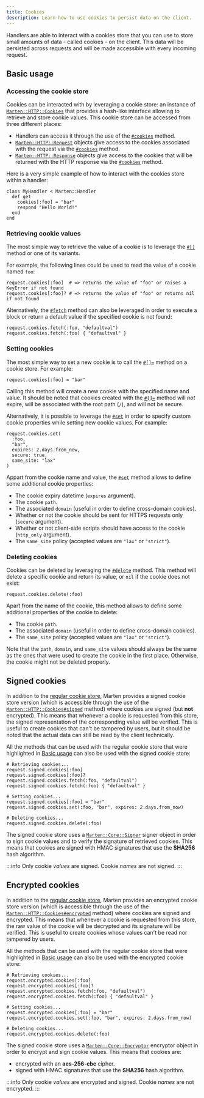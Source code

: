 ```yaml
---
title: Cookies
description: Learn how to use cookies to persist data on the client.
---
```


Handlers are able to interact with a cookies store that you can use to store small amounts of data - called cookies - on the client. This data will be persisted across requests and will be made accessible with every incoming request.

## Basic usage

### Accessing the cookie store

Cookies can be interacted with by leveraging a cookie store: an instance of [`Marten::HTTP::Cookies`](pathname:///api/dev/Marten/HTTP/Cookies.html) that provides a hash-like interface allowing to retrieve and store cookie values. This cookie store can be accessed from three different places:

* Handlers can access it through the use of the [`#cookies`](pathname:///api/dev/Marten/Handlers/Cookies.html#cookies(*args%2C**options)-instance-method) method.
* [`Marten::HTTP::Request`](pathname:///api/dev/Marten/HTTP/Request.html) objects give access to the cookies associated with the request via the [`#cookies`](pathname:///api/dev/Marten/HTTP/Request.html#cookies-instance-method) method.
* [`Marten::HTTP::Response`](pathname:///api/dev/Marten/HTTP/Response.html) objects give access to the cookies that will be returned with the HTTP response via the [`#cookies`](pathname:///api/dev/Marten/HTTP/Response.html#cookies%3AMarten%3A%3AHTTP%3A%3ACookies-instance-method) method.


Here is a very simple example of how to interact with the cookies store within a handler:

```crystal
class MyHandler < Marten::Handler
  def get
    cookies[:foo] = "bar"
    respond "Hello World!"
  end
end
```

### Retrieving cookie values

The most simple way to retrieve the value of a cookie is to leverage the [`#[]`](pathname:///api/dev/Marten/HTTP/Cookies.html#[](name%3AString|Symbol)-instance-method) method or one of its variants.

For example, the following lines could be used to read the value of a cookie named `foo`:

```crystal
request.cookies[:foo]  # => returns the value of "foo" or raises a KeyError if not found
request.cookies[:foo]? # => returns the value of "foo" or returns nil if not found
```

Alternatively, the [`#fetch`](pathname:///api/dev/Marten/HTTP/Cookies.html#fetch(name%3AString|Symbol%2Cdefault%3Dnil)-instance-method) method can also be leveraged in order to execute a block or return a default value if the specified cookie is not found:

```crystal
request.cookies.fetch(:foo, "defaultval")
request.cookies.fetch(:foo) { "defaultval" }
```

### Setting cookies

The most simple way to set a new cookie is to call the [`#[]=`](pathname:///api/dev/Marten/HTTP/Cookies.html#[]%3D(name%2Cvalue)-instance-method) method on a cookie store. For example:

```crystal
request.cookies[:foo] = "bar"
```

Calling this method will create a new cookie with the specified name and value. It should be noted that cookies created with the [`#[]=`](pathname:///api/dev/Marten/HTTP/Cookies.html#[]%3D(name%2Cvalue)-instance-method) method will _not_ expire, will be associated with the root path (`/`), and will not be secure.

Alternatively, it is possible to leverage the [`#set`](pathname:///api/dev/Marten/HTTP/Cookies.html#set(name%3AString|Symbol%2Cvalue%2Cexpires%3ATime|Nil%3Dnil%2Cpath%3AString%3D"/"%2Cdomain%3AString|Nil%3Dnil%2Csecure%3ABool%3Dfalse%2Chttp_only%3ABool%3Dfalse%2Csame_site%3ANil|String|Symbol%3Dnil)%3ANil-instance-method) in order to specify custom cookie properties while setting new cookie values. For example:

```crystal
request.cookies.set(
  :foo,
  "bar",
  expires: 2.days.from_now,
  secure: true,
  same_site: "lax"
)
```

Appart from the cookie name and value, the [`#set`](pathname:///api/dev/Marten/HTTP/Cookies.html#set(name%3AString|Symbol%2Cvalue%2Cexpires%3ATime|Nil%3Dnil%2Cpath%3AString%3D"/"%2Cdomain%3AString|Nil%3Dnil%2Csecure%3ABool%3Dfalse%2Chttp_only%3ABool%3Dfalse%2Csame_site%3ANil|String|Symbol%3Dnil)%3ANil-instance-method) method allows to define some additional cookie properties:

* The cookie expiry datetime (`expires` argument).
* The cookie `path`.
* The associated `domain` (useful in order to define cross-domain cookies).
* Whether or not the cookie should be sent for HTTPS requests only (`secure` argument).
* Whether or not client-side scripts should have access to the cookie (`http_only` argument).
* The `same_site` policy (accepted values are `"lax"` or `"strict"`).

### Deleting cookies

Cookies can be deleted by leveraging the [`#delete`](pathname:///api/dev/Marten/HTTP/Cookies.html#delete(name%3AString|Symbol%2Cpath%3AString%3D"/"%2Cdomain%3AString|Nil%3Dnil%2Csame_site%3ANil|String|Symbol%3Dnil)%3AString|Nil-instance-method) method. This method will delete a specific cookie and return its value, or `nil` if the cookie does not exist:

```crystal
request.cookies.delete(:foo)
```

Apart from the name of the cookie, this method allows to define some additional properties of the cookie to delete:

* The cookie `path`.
* The associated `domain` (useful in order to define cross-domain cookies).
* The `same_site` policy (accepted values are `"lax"` or `"strict"`).

Note that the `path`, `domain`, and `same_site` values should always be the same as the ones that were used to create the cookie in the first place. Otherwise, the cookie might not be deleted properly.

## Signed cookies

In addition to the [regular cookie store](#accessing-the-cookie-store), Marten provides a signed cookie store version (which is accessible through the use of the [`Marten::HTTP::Cookies#signed`](pathname:///api/dev/Marten/HTTP/Cookies.html#signed-instance-method) method) where cookies are signed (but **not** encrypted). This means that whenever a cookie is requested from this store, the signed representation of the corresponding value will be verified. This is useful to create cookies that can't be tampered by users, but it should be noted that the actual data can still be read by the client technically.

All the methods that can be used with the regular cookie store that were highlighted in [Basic usage](#basic-usage) can also be used with the signed cookie store:

```crystal
# Retrieving cookies...
request.signed.cookies[:foo]
request.signed.cookies[:foo]?
request.signed.cookies.fetch(:foo, "defaultval")
request.signed.cookies.fetch(:foo) { "defaultval" }

# Setting cookies...
request.signed.cookies[:foo] = "bar"
request.signed.cookies.set(:foo, "bar", expires: 2.days.from_now)

# Deleting cookies...
request.signed.cookies.delete(:foo)
```

The signed cookie store uses a [`Marten::Core::Signer`](pathname:///api/dev/Marten/Core/Signer.html) signer object in order to sign cookie values and to verify the signature of retrieved cookies. This means that cookies are signed with HMAC signatures that use the **SHA256** hash algorithm.

:::info
Only cookie _values_ are signed. Cookie _names_ are not signed.
:::

## Encrypted cookies

In addition to the [regular cookie store](#accessing-the-cookie-store), Marten provides an encrypted cookie store version (which is accessible through the use of the [`Marten::HTTP::Cookies#encrypted`](pathname:///api/dev/Marten/HTTP/Cookies.html#encrypted-instance-method) method) where cookies are signed and encrypted. This means that whenever a cookie is requested from this store, the raw value of the cookie will be decrypted and its signature will be verified. This is useful to create cookies whose values can't be read nor tampered by users.

All the methods that can be used with the regular cookie store that were highlighted in [Basic usage](#basic-usage) can also be used with the encrypted cookie store:

```crystal
# Retrieving cookies...
request.encrypted.cookies[:foo]
request.encrypted.cookies[:foo]?
request.encrypted.cookies.fetch(:foo, "defaultval")
request.encrypted.cookies.fetch(:foo) { "defaultval" }

# Setting cookies...
request.encrypted.cookies[:foo] = "bar"
request.encrypted.cookies.set(:foo, "bar", expires: 2.days.from_now)

# Deleting cookies...
request.encrypted.cookies.delete(:foo)
```

The signed cookie store uses a [`Marten::Core::Encryptor`](pathname:///api/dev/Marten/Core/Encryptor.html) encryptor object in order to encrypt and sign cookie values. This means that cookies are:

* encrypted with an **aes-256-cbc** cipher.
* signed with HMAC signatures that use the **SHA256** hash algorithm.

:::info
Only cookie _values_ are encrypted and signed. Cookie _names_ are not encrypted.
:::
